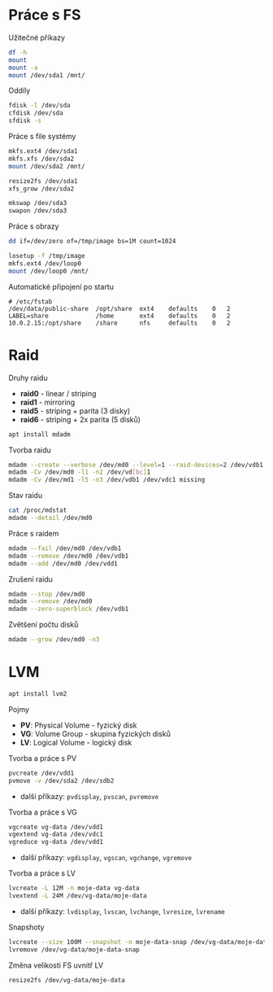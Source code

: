 # Práce s FS

Užitečné příkazy

```sh
df -h
mount
mount -a
mount /dev/sda1 /mnt/
```

Oddíly

```sh
fdisk -l /dev/sda
cfdisk /dev/sda
sfdisk -s
```

Práce s file systémy

```sh
mkfs.ext4 /dev/sda1
mkfs.xfs /dev/sda2
mount /dev/sda2 /mnt/

resize2fs /dev/sda1
xfs_grow /dev/sda2

mkswap /dev/sda3
swapon /dev/sda3
```

Práce s obrazy

```sh
dd if=/dev/zero of=/tmp/image bs=1M count=1024

losetup -f /tmp/image
mkfs.ext4 /dev/loop0
mount /dev/loop0 /mnt/
```

Automatické připojení po startu

```
# /etc/fstab
/dev/data/public-share	/opt/share	ext4	defaults	0	2
LABEL=share				/home		ext4	defaults	0	2
10.0.2.15:/opt/share	/share		nfs		defaults	0	2
```

# Raid

Druhy raidu
- **raid0** - linear / striping
- **raid1** - mirroring
- **raid5** - striping + parita (3 disky)
- **raid6** - striping + 2x parita (5 disků)

```sh
apt install mdadm
```

Tvorba raidu

```sh
mdadm --create --verbose /dev/md0 --level=1 --raid-devices=2 /dev/vdb1 /dev/vdc1
mdadm -Cv /dev/md0 -l1 -n2 /dev/vd[bc]1
mdadm -Cv /dev/md1 -l5 -n3 /dev/vdb1 /dev/vdc1 missing
```

Stav raidu

```sh
cat /proc/mdstat
mdadm --detail /dev/md0
```

Práce s raidem

```sh
mdadm --fail /dev/md0 /dev/vdb1
mdadm --remove /dev/md0 /dev/vdb1
mdadm --add /dev/md0 /dev/vdd1
```

Zrušení raidu

```sh
mdadm --stop /dev/md0
mdadm --remove /dev/md0
mdadm --zero-superblock /dev/vdb1
```

Zvětšení počtu disků

```sh
mdadm --grow /dev/md0 -n3
```

# LVM

```sh
apt install lvm2
```

Pojmy
- **PV**: Physical Volume - fyzický disk
- **VG**: Volume Group - skupina fyzických disků
- **LV**: Logical Volume - logický disk

Tvorba a práce s PV

```sh
pvcreate /dev/vdd1
pvmove -v /dev/sda2 /dev/sdb2
```
- další příkazy: `pvdisplay`, `pvscan`, `pvremove`

Tvorba a práce s VG

```sh
vgcreate vg-data /dev/vdd1
vgextend vg-data /dev/vdc1
vgreduce vg-data /dev/vdd1
```
- další příkazy: `vgdisplay`, `vgscan`, `vgchange`, `vgremove`

Tvorba a práce s LV

```sh
lvcreate -L 12M -n moje-data vg-data
lvextend -L 24M /dev/vg-data/moje-data
```
- další příkazy: `lvdisplay`, `lvscan`, `lvchange`, `lvresize`, `lvrename`

Snapshoty

```sh
lvcreate --size 100M --snapshot -n moje-data-snap /dev/vg-data/moje-data
lvremove /dev/vg-data/moje-data-snap
```

Změna velikosti FS uvnitř LV

```sh
resize2fs /dev/vg-data/moje-data
```
